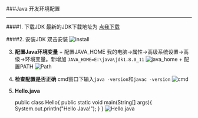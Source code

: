 ###Java 开发环境配置

***

####1. 下载JDK
	最新的JDK下载地址为
   [点我下载](1)


####2. 安装JDK
    双击安装
   ![install][2]

   3. __配置Java环境变量__
   	+ 配置JAVA_HOME
   	我的电脑->属性->高级系统设置->高级->环境变量。新增加
    `JAVA_HOME=E:\java\jdk1.8.0_11`
    ![java_home][3]
    + 配置PATH
     ![Path][4]
4. __检查配置是否正确__
	cmd窗口下输入`java -version`和`javac -version`
    ![cmd][5]
5. __Hello.java__


    public class Hello{
	public static void main(String[] args){
		System.out.println("Hello Java!");
		}
	}
   ![Hello.java][6]

  [1]:http://www.oracle.com/technetwork/java/javase/downloads/index.html
[2]:1.1.01.png
[3]:1.1.02.png
[4]:1.1.03.png
[5]:1.1.04.png
[6]:1.1.05.png